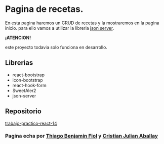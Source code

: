 # Pagina de recetas.

En esta pagina haremos un CRUD de recetas y la mostraremos en la pagina inicio. para ello vamos a utilizar la libreria [json server](https://github.com/typicode/json-server).

**¡ATENCION!**

este proyecto todavia solo funciona en desarrollo.

## Librerias
- react-bootstrap
- icon-bootstrap
- react-hook-form
- SweetAler2
- json-server

## Repositorio

[trabajo-practico-react-14](https://github.com/elFiol/trabajo-practico-React-N-14)

### Pagina echa por [Thiago Benjamin Fiol](https://github.com/elFiol) y [Cristian Julian Aballay](https://github.com/julianDev94)